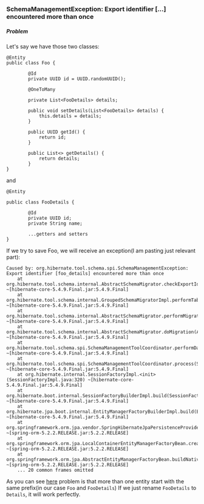 ### SchemaManagementException: Export identifier [...] encountered more than once

##### Problem

Let's say we have those two classes:

```
@Entity
public class Foo {

        @Id
        private UUID id = UUID.randomUUID();
    
        @OneToMany
        
        private List<FooDetails> details;
    
        public void setDetails(List<FooDetails> details) {
            this.details = details;
        }
    
        public UUID getId() {
            return id;
        }
    
        public List<> getDetails() {
            return details;
        }
}
```
and
```
@Entity

public class FooDetails {

        @Id
        private UUID id;
        private String name;
    
        ...getters and setters
}
```
If we try to save Foo, we will receive an exception(I am pasting just relevant part):
```
Caused by: org.hibernate.tool.schema.spi.SchemaManagementException: Export identifier [foo_details] encountered more than once
	at org.hibernate.tool.schema.internal.AbstractSchemaMigrator.checkExportIdentifier(AbstractSchemaMigrator.java:487) ~[hibernate-core-5.4.9.Final.jar:5.4.9.Final]
	at org.hibernate.tool.schema.internal.GroupedSchemaMigratorImpl.performTablesMigration(GroupedSchemaMigratorImpl.java:68) ~[hibernate-core-5.4.9.Final.jar:5.4.9.Final]
	at org.hibernate.tool.schema.internal.AbstractSchemaMigrator.performMigration(AbstractSchemaMigrator.java:207) ~[hibernate-core-5.4.9.Final.jar:5.4.9.Final]
	at org.hibernate.tool.schema.internal.AbstractSchemaMigrator.doMigration(AbstractSchemaMigrator.java:114) ~[hibernate-core-5.4.9.Final.jar:5.4.9.Final]
	at org.hibernate.tool.schema.spi.SchemaManagementToolCoordinator.performDatabaseAction(SchemaManagementToolCoordinator.java:184) ~[hibernate-core-5.4.9.Final.jar:5.4.9.Final]
	at org.hibernate.tool.schema.spi.SchemaManagementToolCoordinator.process(SchemaManagementToolCoordinator.java:73) ~[hibernate-core-5.4.9.Final.jar:5.4.9.Final]
	at org.hibernate.internal.SessionFactoryImpl.<init>(SessionFactoryImpl.java:320) ~[hibernate-core-5.4.9.Final.jar:5.4.9.Final]
	at org.hibernate.boot.internal.SessionFactoryBuilderImpl.build(SessionFactoryBuilderImpl.java:462) ~[hibernate-core-5.4.9.Final.jar:5.4.9.Final]
	at org.hibernate.jpa.boot.internal.EntityManagerFactoryBuilderImpl.build(EntityManagerFactoryBuilderImpl.java:1237) ~[hibernate-core-5.4.9.Final.jar:5.4.9.Final]
	at org.springframework.orm.jpa.vendor.SpringHibernateJpaPersistenceProvider.createContainerEntityManagerFactory(SpringHibernateJpaPersistenceProvider.java:58) ~[spring-orm-5.2.2.RELEASE.jar:5.2.2.RELEASE]
	at org.springframework.orm.jpa.LocalContainerEntityManagerFactoryBean.createNativeEntityManagerFactory(LocalContainerEntityManagerFactoryBean.java:365) ~[spring-orm-5.2.2.RELEASE.jar:5.2.2.RELEASE]
	at org.springframework.orm.jpa.AbstractEntityManagerFactoryBean.buildNativeEntityManagerFactory(AbstractEntityManagerFactoryBean.java:391) ~[spring-orm-5.2.2.RELEASE.jar:5.2.2.RELEASE]
	... 20 common frames omitted
```
As you can see <a href="https://stackoverflow.com/questions/42630661/sql-strings-added-more-than-once-for-tablename">here</a> problem is that more than one entity start with the same prefix(in our case ```Foo``` and ```FooDetails```)
If we just rename ```FooDetails``` to ```Details```, it will work perfectly.
